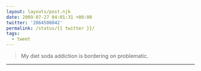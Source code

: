 ```yaml
---
layout: layouts/post.njk
date: 2009-07-27 04:01:31 +00:00
twitter: '2864508042'
permalink: /status/{{ twitter }}/
tags: 
  - tweet
---
```


> My diet soda addiction is bordering on problematic.

---
